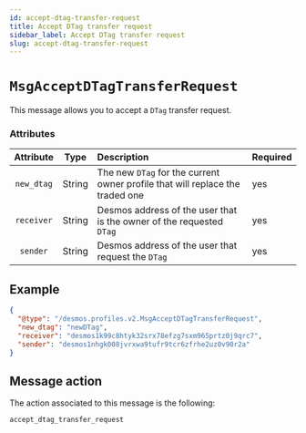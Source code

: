```yaml
---
id: accept-dtag-transfer-request
title: Accept DTag transfer request
sidebar_label: Accept DTag transfer request
slug: accept-dtag-transfer-request
---
```


# `MsgAcceptDTagTransferRequest`
This message allows you to accept a `DTag` transfer request.

### Attributes
| Attribute | Type | Description | Required |
| :-------: | :----: | :-------- | :------- |
| `new_dtag` | String | The new `DTag` for the current owner profile that will replace the traded one | yes |
| `receiver`  | String | Desmos address of the user that is the owner of the requested `DTag` | yes |
| `sender`| String | Desmos address of the user that request the `DTag` | yes |

## Example

````json
{
  "@type": "/desmos.profiles.v2.MsgAcceptDTagTransferRequest",
  "new_dtag": "newDTag",
  "receiver": "desmos1k99c8htyk32srx78efzg7sxm965prtz0j9qrc7",
  "sender": "desmos1nhgk008jvrxwa9tufr9tcr6zfrhe2uz0v90r2a"
}
````

## Message action
The action associated to this message is the following:

```
accept_dtag_transfer_request
```
